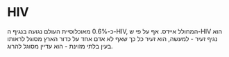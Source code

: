 # HIV

כ-0.6% מאוכלוסיית העולם נגועה בנגיף ה-HIV, המחולל איידס. אף על פי ש-HIV הוא נגיף
זעיר - למעשה, הוא זעיר כל כך שאף לא אדם אחד על כדור הארץ מסוגל לראותו בעין בלתי
מזוינת - הוא עדיין מסוגל להרוג.
